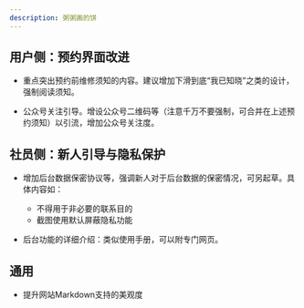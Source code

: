 ```yaml
---
description: 粥粥画的饼
---
```


## 用户侧：预约界面改进

+ 重点突出预约前维修须知的内容。建议增加下滑到底“我已知晓”之类的设计，强制阅读须知。

+ 公众号关注引导。增设公众号二维码等（注意千万不要强制，可合并在上述预约须知）以引流，增加公众号关注度。

## 社员侧：新人引导与隐私保护

+ 增加后台数据保密协议等，强调新人对于后台数据的保密情况，可另起草。具体内容如：
  + 不得用于非必要的联系目的
  + 截图使用默认屏蔽隐私功能

+ 后台功能的详细介绍：类似使用手册，可以附专门网页。

## 通用

+ 提升网站Markdown支持的美观度